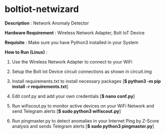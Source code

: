 # boltiot-netwizard

**Description** : Network Anomaly Detector

**Hardware Requirement** : Wireless Network Adapter, Bolt IoT Device

**Requisite** : Make sure you have Python3 installed in your System 

**How to Run (Linux)** :

1. Use the Wireless Network Adapter to connect to your WiFi

2. Setup the Bolt Iot Device circuit connections as shown in circuit.img

3. Install requirements.txt to install necessary packages [**$ python3 -m pip install -r requirements.txt**] 

4. Edit conf.py and add your own credentials [**$ nano conf.py**]

5. Run wifiscout.py to monitor active devices on your WiFi Network and send Telegram alerts [**$ sudo python3 wifiscout.py**]

6. Run pingmaster.py to detect anomalies in your Internet Ping by Z-Score analysis and sends Telegram alerts [**$ sudo python3 pingmaster.py**]
 
